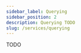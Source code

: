 ```yaml
---
sidebar_label: Querying
sidebar_position: 2
description: Querying TODO
slug: /services/querying
---
```


TODO
